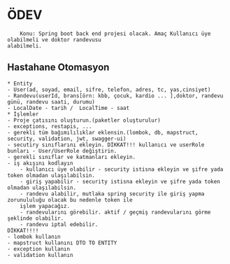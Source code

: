 # ÖDEV
        Konu: Spring boot back end projesi olacak. Amaç Kullanıcı üye olabilmeli ve doktor randevusu 
    alabilmeli.
## Hastahane Otomasyon
    * Entity
    - User(ad, soyad, email, sifre, telefon, adres, tc, yas,cinsiyet)
    - Randevu(userId, brans[örn: kbb, çocuk, kardio ... ],doktor, randevu günü, randevu saati, durumu)
    - LocalDate - tarih /  LocalTime - saat
    * İşlemler
    - Proje çatısını oluşturun.(paketler oluşturulur)
    - exceptions, restapis, ...
    - gerekli tüm bağımılılıklar eklensin.(lombok, db, mapstruct, security, validation, jwt, swagger-ui)
    - secutiry sınıflarını ekleyin. DİKKAT!!! kullanıcı ve userRole bunları - User/UserRole değiştirin.
    - gerekli sınıflar ve katmanları ekleyin.
    - iş akışını kodlayın
        - kullanıcı üye olabilir - security istisna ekleyin ve şifre yada token olmadan ulaşılabilsin.
        - giriş yapabilir - security istisna ekleyin ve şifre yada token olmadan ulaşılabilsin.
        - randevu alabilir, mutlaka spring security ile giriş yapma zorunululuğu olacak bu nedenle token ile
        işlem yapacağız.
        - randevularını görebilir. aktif / geçmiş randevularını görme şeklinde olabilir.
        - randevu iptal edebilir.
    DİKKAT!!!!
    - lombok kullanın
    - mapstruct kullanını DTO TO ENTITY
    - exception kullanın
    - validation kullanın